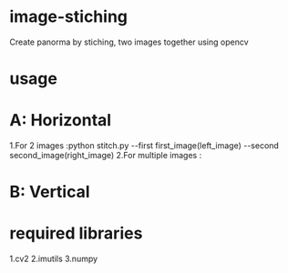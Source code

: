 # image-stiching
Create panorma by stiching, two images together using opencv

# usage

# A: Horizontal
1.For 2 images
	:python stitch.py --first first_image(left_image) --second second_image(right_image)
2.For multiple images
	:

# B: Vertical


# required libraries
1.cv2
2.imutils
3.numpy


